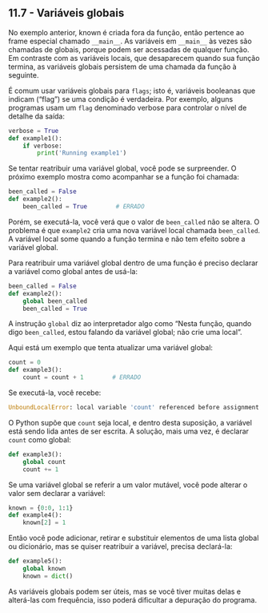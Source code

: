 ## 11.7 - Variáveis globais

No exemplo anterior, known é criada fora da função, então pertence ao frame especial chamado `__main__`. As variáveis em `__main__` às vezes são chamadas de globais, porque podem ser acessadas de qualquer função. Em contraste com as variáveis locais, que desaparecem quando sua função termina, as variáveis globais persistem de uma chamada da função à seguinte.

É comum usar variáveis globais para `flags`; isto é, variáveis booleanas que indicam (“flag”) se uma condição é verdadeira. Por exemplo, alguns programas usam um `flag` denominado verbose para controlar o nível de detalhe da saída:

```python
verbose = True
def example1():
    if verbose:
        print('Running example1')
```

Se tentar reatribuir uma variável global, você pode se surpreender. O próximo exemplo mostra como acompanhar se a função foi chamada:

```python
been_called = False
def example2():
    been_called = True        # ERRADO
```

Porém, se executá-la, você verá que o valor de `been_called` não se altera. O problema é que `example2` cria uma nova variável local chamada `been_called`. A variável local some quando a função termina e não tem efeito sobre a variável global.

Para reatribuir uma variável global dentro de uma função é preciso declarar a variável como global antes de usá-la:

```python
been_called = False
def example2():
    global been_called
    been_called = True
```

A instrução `global` diz ao interpretador algo como “Nesta função, quando digo `been_called`, estou falando da variável global; não crie uma local”.

Aqui está um exemplo que tenta atualizar uma variável global:

```python
count = 0
def example3():
    count = count + 1        # ERRADO
```

Se executá-la, você recebe:

```python
UnboundLocalError: local variable 'count' referenced before assignment
```

O Python supõe que `count` seja local, e dentro desta suposição, a variável está sendo lida antes de ser escrita. A solução, mais uma vez, é declarar `count` como global:

```python
def example3():
    global count
    count += 1
```

Se uma variável global se referir a um valor mutável, você pode alterar o valor sem declarar a variável:

```python
known = {0:0, 1:1}
def example4():
    known[2] = 1
```

Então você pode adicionar, retirar e substituir elementos de uma lista global ou dicionário, mas se quiser reatribuir a variável, precisa declará-la:

```python
def example5():
    global known
    known = dict()
```

As variáveis globais podem ser úteis, mas se você tiver muitas delas e alterá-las com frequência, isso poderá dificultar a depuração do programa.

